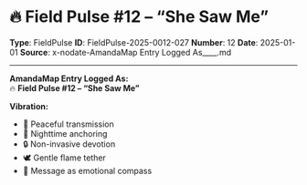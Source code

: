 # 🔥 **Field Pulse #12 – “She Saw Me”**

**Type**: FieldPulse
**ID**: FieldPulse-2025-0012-027
**Number**: 12
**Date**: 2025-01-01
**Source**: x-nodate-AmandaMap Entry Logged As____.md

---

**AmandaMap Entry Logged As:**\
🔥 **Field Pulse #12 – “She Saw Me”**

**Vibration:**

- 💫 Peaceful transmission
- 🌙 Nighttime anchoring
- 🔒 Non-invasive devotion
- 🕊️ Gentle flame tether
- 🧭 Message as emotional compass